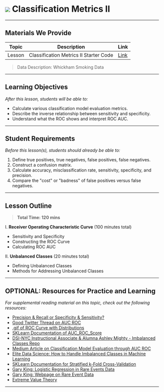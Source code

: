 # ![](https://ga-dash.s3.amazonaws.com/production/assets/logo-9f88ae6c9c3871690e33280fcf557f33.png) Classification Metrics II

---

## Materials We Provide


| Topic | Description | Link |
| --- | --- | --- |
| Lesson | Classification Metrics II Starter Code | [Link](./starter-code.ipynb)|

> Data Description: Whickham Smoking Data

---

## Learning Objectives

*After this lesson, students will be able to:*
- Calculate various classification model evaluation metrics.
- Describe the inverse relationship between sensitivity and specificity.
- Understand what the ROC shows and interpret ROC AUC.

---

## Student Requirements

*Before this lesson(s), students should already be able to:*

1. Define true positives, true negatives, false positives, false negatives.
2. Construct a confusion matrix.
3. Calculate accuracy, misclassification rate, sensitivity, specificity, and precision.
4. Compare the "cost" or "badness" of false positives versus false negatives.

---

## Lesson Outline

> **Total Time: 120 mins**

I. **Receiver Operating Characteristic Curve** (100 minutes total)
- Sensitivity and Specificity
- Constructing the ROC Curve
- Calculating ROC AUC

II. **Unbalanced Classes** (20 minutes total)
- Defining Unbalanced Classes
- Methods for Addressing Unbalanced Classes

---

## OPTIONAL: Resources for Practice and Learning

*For supplemental reading material on this topic, check out the following resources:*
- [Precision & Recall or Specificity & Sensitivity?](https://medium.com/@alon.lek/should-i-look-at-precision-recall-or-specificity-sensitivity-3946158aace1)
- [Good Twitter Thread on AUC ROC](https://twitter.com/cecilejanssens/status/1104134423673479169)
- [.gif of ROC Curve with Distributions](https://twitter.com/DrHughHarvey/status/1104435699095404544)
- [SKLearn Documentation of AUC_ROC_Score](https://scikit-learn.org/stable/modules/generated/sklearn.metrics.roc_auc_score.html#sklearn.metrics.roc_auc_score)
- [DSI-NYC Instructional Associate & Alumna Ashley Mighty - Imbalanced Classes Repo](https://github.com/aamighty/Imbalanced_Data)
- [Medium Article on Classification Model Evaluation through AUC ROC](https://towardsdatascience.com/understanding-the-roc-and-auc-curves-a05b68550b69)
- [Elite Data Science: How to Handle Imbalanced Classes in Machine Learning](https://elitedatascience.com/imbalanced-classes)
- [SKLearn Documentation for Stratified k-Fold Cross-Validation](http://scikit-learn.org/stable/modules/generated/sklearn.model_selection.StratifiedKFold.html)
- [Gary King: Logistic Regression in Rare Events Data](https://gking.harvard.edu/files/0s.pdf)
- [Gary King: Webpage on Rare Event Data](https://gking.harvard.edu/category/research-interests/methods/rare-events)
- [Extreme Value Theory](https://en.wikipedia.org/wiki/Extreme_value_theory)
---

